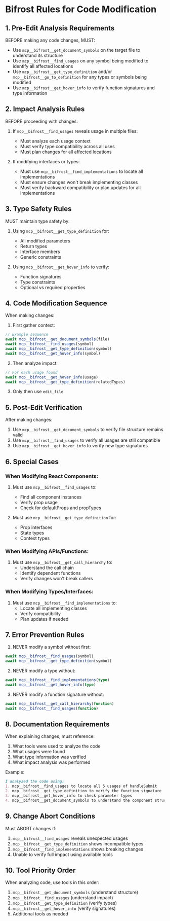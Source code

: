 # Bifrost Rules for Code Modification

## 1. Pre-Edit Analysis Requirements
BEFORE making any code changes, MUST:
- Use `mcp__bifrost__get_document_symbols` on the target file to understand its structure
- Use `mcp__bifrost__find_usages` on any symbol being modified to identify all affected locations
- Use `mcp__bifrost__get_type_definition` and/or `mcp__bifrost__go_to_definition` for any types or symbols being modified
- Use `mcp__bifrost__get_hover_info` to verify function signatures and type information

## 2. Impact Analysis Rules
BEFORE proceeding with changes:
1. If `mcp__bifrost__find_usages` reveals usage in multiple files:
   - Must analyze each usage context
   - Must verify type compatibility across all uses
   - Must plan changes for all affected locations

2. If modifying interfaces or types:
   - Must use `mcp__bifrost__find_implementations` to locate all implementations
   - Must ensure changes won't break implementing classes
   - Must verify backward compatibility or plan updates for all implementations

## 3. Type Safety Rules
MUST maintain type safety by:
1. Using `mcp__bifrost__get_type_definition` for:
   - All modified parameters
   - Return types
   - Interface members
   - Generic constraints

2. Using `mcp__bifrost__get_hover_info` to verify:
   - Function signatures
   - Type constraints
   - Optional vs required properties

## 4. Code Modification Sequence
When making changes:
1. First gather context:
```typescript
// Example sequence
await mcp__bifrost__get_document_symbols(file)
await mcp__bifrost__find_usages(symbol)
await mcp__bifrost__get_type_definition(symbol)
await mcp__bifrost__get_hover_info(symbol)
```

2. Then analyze impact:
```typescript
// For each usage found
await mcp__bifrost__get_hover_info(usage)
await mcp__bifrost__get_type_definition(relatedTypes)
```

3. Only then use `edit_file`

## 5. Post-Edit Verification
After making changes:
1. Use `mcp__bifrost__get_document_symbols` to verify file structure remains valid
2. Use `mcp__bifrost__find_usages` to verify all usages are still compatible
3. Use `mcp__bifrost__get_hover_info` to verify new type signatures

## 6. Special Cases

### When Modifying React Components:
1. Must use `mcp__bifrost__find_usages` to:
   - Find all component instances
   - Verify prop usage
   - Check for defaultProps and propTypes

2. Must use `mcp__bifrost__get_type_definition` for:
   - Prop interfaces
   - State types
   - Context types

### When Modifying APIs/Functions:
1. Must use `mcp__bifrost__get_call_hierarchy` to:
   - Understand the call chain
   - Identify dependent functions
   - Verify changes won't break callers

### When Modifying Types/Interfaces:
1. Must use `mcp__bifrost__find_implementations` to:
   - Locate all implementing classes
   - Verify compatibility
   - Plan updates if needed

## 7. Error Prevention Rules

1. NEVER modify a symbol without first:
```typescript
await mcp__bifrost__find_usages(symbol)
await mcp__bifrost__get_type_definition(symbol)
```

2. NEVER modify a type without:
```typescript
await mcp__bifrost__find_implementations(type)
await mcp__bifrost__get_hover_info(type)
```

3. NEVER modify a function signature without:
```typescript
await mcp__bifrost__get_call_hierarchy(function)
await mcp__bifrost__find_usages(function)
```

## 8. Documentation Requirements

When explaining changes, must reference:
1. What tools were used to analyze the code
2. What usages were found
3. What type information was verified
4. What impact analysis was performed

Example:
```markdown
I analyzed the code using:
1. mcp__bifrost__find_usages to locate all 5 usages of handleSubmit
2. mcp__bifrost__get_type_definition to verify the function signature
3. mcp__bifrost__get_hover_info to check parameter types
4. mcp__bifrost__get_document_symbols to understand the component structure
```

## 9. Change Abort Conditions

Must ABORT changes if:
1. `mcp__bifrost__find_usages` reveals unexpected usages
2. `mcp__bifrost__get_type_definition` shows incompatible types
3. `mcp__bifrost__find_implementations` shows breaking changes
4. Unable to verify full impact using available tools

## 10. Tool Priority Order

When analyzing code, use tools in this order:
1. `mcp__bifrost__get_document_symbols` (understand structure)
2. `mcp__bifrost__find_usages` (understand impact)
3. `mcp__bifrost__get_type_definition` (verify types)
4. `mcp__bifrost__get_hover_info` (verify signatures)
5. Additional tools as needed